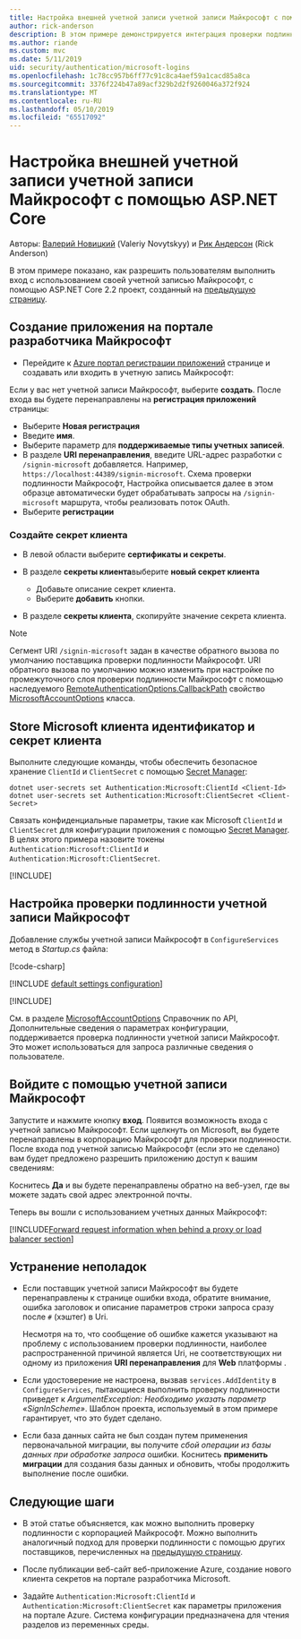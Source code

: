 ```yaml
---
title: Настройка внешней учетной записи учетной записи Майкрософт с помощью ASP.NET Core
author: rick-anderson
description: В этом примере демонстрируется интеграция проверки подлинности пользователя учетной записи Майкрософт в существующее приложение ASP.NET Core.
ms.author: riande
ms.custom: mvc
ms.date: 5/11/2019
uid: security/authentication/microsoft-logins
ms.openlocfilehash: 1c78cc957b6ff77c91c8ca4aef59a1cacd85a8ca
ms.sourcegitcommit: 3376f224b47a89acf329b2d2f9260046a372f924
ms.translationtype: MT
ms.contentlocale: ru-RU
ms.lasthandoff: 05/10/2019
ms.locfileid: "65517092"
---
```

# <a name="microsoft-account-external-login-setup-with-aspnet-core"></a>Настройка внешней учетной записи учетной записи Майкрософт с помощью ASP.NET Core

Авторы: [Валерий Новицкий](https://github.com/01binary) (Valeriy Novytskyy) и [Рик Андерсон](https://twitter.com/RickAndMSFT) (Rick Anderson)

В этом примере показано, как разрешить пользователям выполнить вход с использованием своей учетной записью Майкрософт, с помощью ASP.NET Core 2.2 проект, созданный на [предыдущую страницу](xref:security/authentication/social/index).

## <a name="create-the-app-in-microsoft-developer-portal"></a>Создание приложения на портале разработчика Майкрософт

* Перейдите к [Azure портал регистрации приложений](https://go.microsoft.com/fwlink/?linkid=2083908) странице и создавать или входить в учетную запись Майкрософт:

Если у вас нет учетной записи Майкрософт, выберите **создать**. После входа вы будете перенаправлены на **регистрация приложений** страницы:

* Выберите **Новая регистрация**
* Введите **имя**.
* Выберите параметр для **поддерживаемые типы учетных записей**.  <!-- Accounts for any org work with MS domain accounts. Most folks probably want the last option, personal MS accounts -->
* В разделе **URI перенаправления**, введите URL-адрес разработки с `/signin-microsoft` добавляется. Например, `https://localhost:44389/signin-microsoft`. Схема проверки подлинности Майкрософт, Настройка описывается далее в этом образце автоматически будет обрабатывать запросы на `/signin-microsoft` маршрута, чтобы реализовать поток OAuth.
* Выберите **регистрации**

### <a name="create-client-secret"></a>Создайте секрет клиента

* В левой области выберите **сертификаты и секреты**.
* В разделе **секреты клиента**выберите **новый секрет клиента**

  * Добавьте описание секрет клиента.
  * Выберите **добавить** кнопки.

* В разделе **секреты клиента**, скопируйте значение секрета клиента.

> [!NOTE]
> Сегмент URI `/signin-microsoft` задан в качестве обратного вызова по умолчанию поставщика проверки подлинности Майкрософт. URI обратного вызова по умолчанию можно изменить при настройке по промежуточного слоя проверки подлинности Майкрософт с помощью наследуемого [RemoteAuthenticationOptions.CallbackPath](/dotnet/api/microsoft.aspnetcore.authentication.remoteauthenticationoptions.callbackpath) свойство [MicrosoftAccountOptions](/dotnet/api/microsoft.aspnetcore.authentication.microsoftaccount.microsoftaccountoptions) класса.

## <a name="store-the-microsoft-client-id-and-client-secret"></a>Store Microsoft клиента идентификатор и секрет клиента

Выполните следующие команды, чтобы обеспечить безопасное хранение `ClientId` и `ClientSecret` с помощью [Secret Manager](xref:security/app-secrets):

```console
dotnet user-secrets set Authentication:Microsoft:ClientId <Client-Id>
dotnet user-secrets set Authentication:Microsoft:ClientSecret <Client-Secret>
```

Связать конфиденциальные параметры, такие как Microsoft `ClientId` и `ClientSecret` для конфигурации приложения с помощью [Secret Manager](xref:security/app-secrets). В целях этого примера назовите токены `Authentication:Microsoft:ClientId` и `Authentication:Microsoft:ClientSecret`.

[!INCLUDE[](~/includes/environmentVarableColon.md)]

## <a name="configure-microsoft-account-authentication"></a>Настройка проверки подлинности учетной записи Майкрософт

Добавление службы учетной записи Майкрософт в `ConfigureServices` метод в *Startup.cs* файла:

[!code-csharp[](~/security/authentication/social/social-code/StartupMS.cs?name=snippet&highlight=10-14)]

[!INCLUDE [default settings configuration](includes/default-settings.md)]

[!INCLUDE[](includes/chain-auth-providers.md)]

См. в разделе [MicrosoftAccountOptions](/dotnet/api/microsoft.aspnetcore.builder.microsoftaccountoptions) Справочник по API, Дополнительные сведения о параметрах конфигурации, поддерживается проверка подлинности учетной записи Майкрософт. Это может использоваться для запроса различные сведения о пользователе.

## <a name="sign-in-with-microsoft-account"></a>Войдите с помощью учетной записи Майкрософт

Запустите и нажмите кнопку **вход**. Появится возможность входа с учетной записью Майкрософт. Если щелкнуть on Microsoft, вы будете перенаправлены в корпорацию Майкрософт для проверки подлинности. После входа под учетной записью Майкрософт (если это не сделано) вам будет предложено разрешить приложению доступ к вашим сведениям:

Коснитесь **Да** и вы будете перенаправлены обратно на веб-узел, где вы можете задать свой адрес электронной почты.

Теперь вы вошли с использованием учетных данных Майкрософт:

[!INCLUDE[Forward request information when behind a proxy or load balancer section](includes/forwarded-headers-middleware.md)]

## <a name="troubleshooting"></a>Устранение неполадок

* Если поставщик учетной записи Майкрософт вы будете перенаправлены к странице ошибки входа, обратите внимание, ошибка заголовок и описание параметров строки запроса сразу после `#` (хэштег) в Uri.

  Несмотря на то, что сообщение об ошибке кажется указывают на проблему с использованием проверки подлинности, наиболее распространенной причиной является Uri, не соответствующих ни одному из приложения **URI перенаправления** для **Web** платформы .
* Если удостоверение не настроена, вызвав `services.AddIdentity` в `ConfigureServices`, пытающиеся выполнить проверку подлинности приведет к *ArgumentException: Необходимо указать параметр «SignInScheme»*. Шаблон проекта, используемый в этом примере гарантирует, что это будет сделано.
* Если база данных сайта не был создан путем применения первоначальной миграции, вы получите *сбой операции из базы данных при обработке запроса* ошибки. Коснитесь **применить миграции** для создания базы данных и обновить, чтобы продолжить выполнение после ошибки.

## <a name="next-steps"></a>Следующие шаги

* В этой статье объясняется, как можно выполнить проверку подлинности с корпорацией Майкрософт. Можно выполнить аналогичный подход для проверки подлинности с помощью других поставщиков, перечисленных на [предыдущую страницу](xref:security/authentication/social/index).

* После публикации веб-сайт веб-приложение Azure, создание нового клиента секретов на портале разработчика Microsoft.

* Задайте `Authentication:Microsoft:ClientId` и `Authentication:Microsoft:ClientSecret` как параметры приложения на портале Azure. Система конфигурации предназначена для чтения разделов из переменных среды.